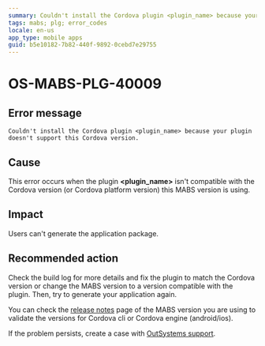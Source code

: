 ```yaml
---
summary: Couldn't install the Cordova plugin <plugin_name> because your plugin doesn't support this Cordova version.
tags: mabs; plg; error_codes
locale: en-us
app_type: mobile apps
guid: b5e10182-7b82-440f-9892-0cebd7e29755
---
```


# OS-MABS-PLG-40009

## Error message

`Couldn't install the Cordova plugin <plugin_name> because your plugin doesn't
support this Cordova version.`

## Cause

This error occurs when the plugin **&lt;plugin_name&gt;** isn't compatible with the
Cordova version (or Cordova platform version) this MABS version is using.

## Impact

Users can't generate the application package.

## Recommended action

Check the build log for more details and fix the plugin to match the Cordova
version or change the MABS version to a version compatible with the plugin.
Then, try to generate your application again.

You can check the [release
notes](https://success.outsystems.com/Support/Release_Notes/Mobile_Apps_Build_Service_Versions)
page of the MABS version you are using to validate the versions for Cordova cli
or Cordova engine (android/ios).

If the problem persists, create a case with [OutSystems
support](https://success.outsystems.com/Support).
